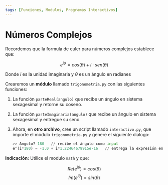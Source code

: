 ```yaml
---
tags: [Funciones, Modulos, Programas Interactivos]
---
```


# Números Complejos

Recordemos que la formula de euler para números complejos establece que:

$$ e^{i\theta} = cos(\theta) + i \cdot sen(\theta) $$

Donde $i$ es la unidad imaginaria y $\theta$ es un ángulo en radianes

Crearemos un **módulo** llamado `trigonometria.py` con las siguientes funciones:

1. La función `parteReal(angulo)` que recibe un ángulo en sistema sexagesimal
y retorne su coseno.

2. La función `parteImaginaria(angulo)` que recibe un ángulo en sistema sexagesimal y entregue su seno.

3. Ahora, en **otro archivo**, cree un script llamado `interactivo.py`, que importe el módulo `trigonometria.py` y genere el siguiente dialogo:

    ```python
    >> Angulo? 180   // recibe el ángulo como input
    e^(i*180) = -1.0 + i*1.22464679915e-16   // entrega la expresión en forma compleja
    ```

**Indicación:** 
Utilice el modulo `math` y que:

$$ Re(e^{i\theta}) = cos(\theta) $$
$$ Im(e^{i\theta}) = sin(\theta) $$







